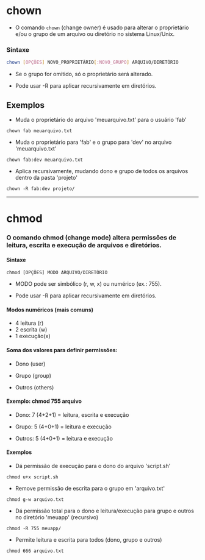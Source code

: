 # chown

- O comando `chown` (change owner) é usado para alterar o proprietário e/ou o grupo de um arquivo ou diretório no sistema Linux/Unix.

### Sintaxe

```bash
chown [OPÇÕES] NOVO_PROPRIETÁRIO[:NOVO_GRUPO] ARQUIVO/DIRETÓRIO
```

- Se o grupo for omitido, só o proprietário será alterado.

- Pode usar -R para aplicar recursivamente em diretórios.

## Exemplos

- Muda o proprietário do arquivo 'meuarquivo.txt' para o usuário 'fab'

```
chown fab meuarquivo.txt
```

- Muda o proprietário para 'fab' e o grupo para 'dev' no arquivo 'meuarquivo.txt'

```
chown fab:dev meuarquivo.txt
```

- Aplica recursivamente, mudando dono e grupo de todos os arquivos dentro da pasta 'projeto'

```
chown -R fab:dev projeto/
```

---

# chmod

### O comando chmod (change mode) altera permissões de leitura, escrita e execução de arquivos e diretórios.

#### Sintaxe

```
chmod [OPÇÕES] MODO ARQUIVO/DIRETÓRIO
```

- MODO pode ser simbólico (r, w, x) ou numérico (ex.: 755).

- Pode usar -R para aplicar recursivamente em diretórios.

#### Modos numéricos (mais comuns)

- 4 leitura (r)
- 2 escrita (w)
- 1 execução(x)

#### Soma dos valores para definir permissões:

- Dono (user)

- Grupo (group)

- Outros (others)

#### Exemplo: chmod 755 arquivo

- Dono: 7 (4+2+1) = leitura, escrita e execução

- Grupo: 5 (4+0+1) = leitura e execução

- Outros: 5 (4+0+1) = leitura e execução

#### Exemplos

- Dá permissão de execução para o dono do arquivo 'script.sh'

```
chmod u+x script.sh
```

- Remove permissão de escrita para o grupo em 'arquivo.txt'

```
chmod g-w arquivo.txt
```

- Dá permissão total para o dono e leitura/execução para grupo e outros no diretório 'meuapp' (recursivo)

```
chmod -R 755 meuapp/
```

- Permite leitura e escrita para todos (dono, grupo e outros)

```
chmod 666 arquivo.txt
```
